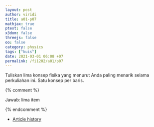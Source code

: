 ```yaml
---
layout: post
author: viridi
title: a01-p07
mathjax: true
ptext: false
x3dom: false
threejs: false
oo: false
category: physics
tags: ["kuis"]
date: 2021-03-01 06:08 +07
permalink: /fi1202/a01/p07
---
```

Tuliskan lima konsep fisika yang menurut Anda paling menarik selama perkuliahan ini. Satu konsep per baris.

{% comment %}

Jawab: lima item

{% endcomment %}

+ [Article history](https://github.com/butiran/butiran.github.io/commits/master/_posts/fi1202/a01/2021-03-01-p07.md)
